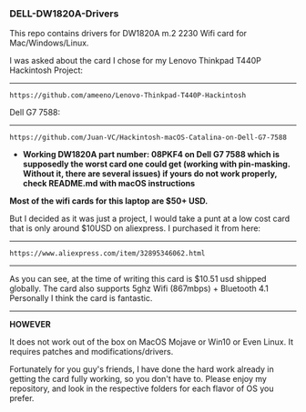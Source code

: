 ### DELL-DW1820A-Drivers

This repo contains drivers for DW1820A m.2 2230 Wifi card for Mac/Windows/Linux.

I was asked about the card I chose for my Lenovo Thinkpad T440P Hackintosh Project:
***
    https://github.com/ameeno/Lenovo-Thinkpad-T440P-Hackintosh
    
Dell G7 7588:
***
	https://github.com/Juan-VC/Hackintosh-macOS-Catalina-on-Dell-G7-7588
    
* **Working DW1820A part number: 08PKF4 on Dell G7 7588 which is supposedly the worst card one could get (working with pin-masking. Without it, there are several issues) if yours do not work properly, check README.md with macOS instructions**

**Most of the wifi cards for this laptop are $50+ USD.**

But I decided as it was just a project, I would take a punt at a low cost card that is only around $10USD on aliexpress.
I purchased it from here:
***
    https://www.aliexpress.com/item/32895346062.html
***

As you can see, at the time of writing this card is $10.51 usd shipped globally.
The card also supports 5ghz Wifi (867mbps) + Bluetooth 4.1
Personally I think the card is fantastic.

***

**HOWEVER**

It does not work out of the box on MacOS Mojave or Win10 or Even Linux.
It requires patches and modifications/drivers.

Fortunately for you guy's friends, I have done the hard work already in getting the card fully working, so you don't have to.
Please enjoy my repository, and look in the respective folders for each flavor of OS you prefer.


